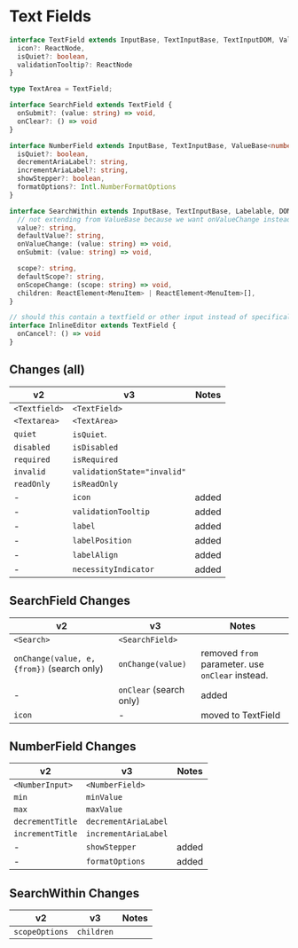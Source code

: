 <!-- Copyright 2020 Adobe. All rights reserved.
This file is licensed to you under the Apache License, Version 2.0 (the "License");
you may not use this file except in compliance with the License. You may obtain a copy
of the License at http://www.apache.org/licenses/LICENSE-2.0
Unless required by applicable law or agreed to in writing, software distributed under
the License is distributed on an "AS IS" BASIS, WITHOUT WARRANTIES OR REPRESENTATIONS
OF ANY KIND, either express or implied. See the License for the specific language
governing permissions and limitations under the License. -->

# Text Fields

```typescript
interface TextField extends InputBase, TextInputBase, TextInputDOM, ValueBase<string>, Labelable, TextInputDOMProps, StyleProps {
  icon?: ReactNode,
  isQuiet?: boolean,
  validationTooltip?: ReactNode
}

type TextArea = TextField;

interface SearchField extends TextField {
  onSubmit?: (value: string) => void,
  onClear?: () => void
}

interface NumberField extends InputBase, TextInputBase, ValueBase<number>, RangeInputBase<number>, Labelable, DOMProps, StyleProps {
  isQuiet?: boolean,
  decrementAriaLabel?: string,
  incrementAriaLabel?: string,
  showStepper?: boolean,
  formatOptions?: Intl.NumberFormatOptions
}

interface SearchWithin extends InputBase, TextInputBase, Labelable, DOMProps, StyleProps {
  // not extending from ValueBase because we want onValueChange instead of onChange
  value?: string,
  defaultValue?: string,
  onValueChange: (value: string) => void,
  onSubmit: (value: string) => void,

  scope?: string,
  defaultScope?: string,
  onScopeChange: (scope: string) => void,
  children: ReactElement<MenuItem> | ReactElement<MenuItem>[],
}

// should this contain a textfield or other input instead of specifically being a textfield?
interface InlineEditor extends TextField {
  onCancel?: () => void
}
```


## Changes (all)
| **v2**        | **v3**                      | **Notes** |
| ------------- | --------------------------- | --------- |
| `<Textfield>` | `<TextField>`               |           |
| `<Textarea>`  | `<TextArea>`                |           |
| `quiet`       | `isQuiet`.                  |           |
| `disabled`    | `isDisabled`                |           |
| `required`    | `isRequired`                |           |
| `invalid`     | `validationState="invalid"` |           |
| `readOnly`    | `isReadOnly`                |           |
| -             | `icon`                      | added     |
| -             | `validationTooltip`         | added     |
| -             | `label`                     | added     |
| -             | `labelPosition`             | added     |
| -             | `labelAlign`                | added     |
| -             | `necessityIndicator`        | added     |

## SearchField Changes
| **v2**                                     | **v3**                  | **Notes**                                        |
| ------------------------------------------ | ----------------------- | ------------------------------------------------ |
| `<Search>`                                 | `<SearchField>`         |                                                  |
| `onChange(value, e, {from})` (search only) | `onChange(value)`       | removed `from` parameter. use `onClear` instead. |
| -                                          | `onClear` (search only) | added                                            |
| `icon`                                     | -                       | moved to TextField                               |

## NumberField Changes
| **v2**           | **v3**               | **Notes** |
| ---------------- | -------------------- | --------- |
| `<NumberInput>`  | `<NumberField>`      |           |
| `min`            | `minValue`           |           |
| `max`            | `maxValue`           |           |
| `decrementTitle` | `decrementAriaLabel` |           |
| `incrementTitle` | `incrementAriaLabel` |           |
| -                | `showStepper`        | added     |
| -                | `formatOptions`      | added     |

## SearchWithin Changes
| **v2**         | **v3**     | **Notes** |
| -------------- | ---------- | --------- |
| `scopeOptions` | `children` |           |
